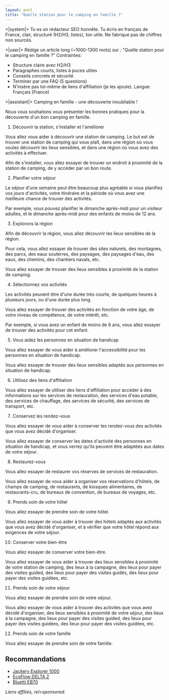 ```yaml
---
layout: post
title: "Quelle station pour le camping en famille ?"
---
```


<|system|>
Tu es un rédacteur SEO honnête. Tu écris en français de France, clair, structuré (H2/H3, listes), ton utile. Ne fabrique pas de chiffres non sourcés.
 
<|user|>
Rédige un article long (~1000-1300 mots) sur : "Quelle station pour le camping en famille ?"
Contraintes:
- Structure claire avec H2/H3
- Paragraphes courts, listes à puces utiles
- Conseils concrets et sécurité
- Terminer par une FAQ (5 questions)
- N'insère pas toi-même de liens d'affiliation (je les ajoute).
Langue: Français (France)
 
<|assistant|>
Camping en famille - une découverte inoubliable !

Nous vous souhaitons vous présenter les bonnes pratiques pour la découverte d'un bon camping en famille.

1. Découvrir la station, s'installer et l'améliorer

Vous allez vous aider à découvrir une station de camping. Le but est de trouver une station de camping qui vous plaît, dans une région où vous voulez découvrir les lieux sensibles, et dans une région où vous avez des activités à effectuer.

Afin de s'installer, vous allez essayer de trouver un endroit à proximité de la station de camping, de y accéder par un bon route.

2. Planifier votre séjour

Le séjour d'une semaine peut être beaucoup plus agréable si vous planifiez vos jours d'activités, votre itinéraire et la période où vous avez une meilleure chance de trouver des activités.

Par exemple, vous pouvez planifier le dimanche après-midi pour un visiteur adultes, et le dimanche après-midi pour des enfants de moins de 12 ans.

3. Explorons la région

Afin de découvrir la région, vous allez découvrir les lieux sensibles de la région.

Pour cela, vous allez essayer de trouver des sites naturels, des montagnes, des parcs, des eaux souterres, des paysages, des paysages d'eau, des eaux, des chemins, des chantiers navals, etc.

Vous allez essayer de trouver des lieux sensibles à proximité de la station de camping.

4. Sélectionnez vos activités

Les activités peuvent être d'une durée très courte, de quelques heures à plusieurs jours, ou d'une durée plus long.

Vous allez essayer de trouver des activités en fonction de votre âge, de votre niveau de compétence, de votre intérêt, etc.

Par exemple, si vous avez un enfant de moins de 6 ans, vous allez essayer de trouver des activités pour cet enfant.

5. Vous aidez les personnes en situation de handicap

Vous allez essayer de vous aider à améliorer l'accessibilité pour les personnes en situation de handicap.

Vous allez essayer de trouver des lieux sensibles adaptés aux personnes en situation de handicap.

6. Utilisez des liens d'affiliation

Vous allez essayer de utiliser des liens d'affiliation pour accéder à des informations sur les services de restauration, des services d'eau potable, des services de chauffage, des services de sécurité, des services de transport, etc.

7. Conservez les rendez-vous

Vous allez essayer de vous aider à conserver les rendez-vous des activités que vous avez décidé d'organiser.

Vous allez essayer de conserver les dates d'activité des personnes en situation de handicap, et vous verrez qu'ils peuvent être adaptées aux dates de votre séjour.

8. Restaurez-vous

Vous allez essayer de restaurer vos réserves de services de restauration.

Vous allez essayer de vous aider à organiser vos réservations d'hôtels, de champs de camping, de restaurants, de kiosques alimentaires, de restaurants-cru, de bureaux de convention, de bureaux de voyages, etc.

9. Prends soin de votre hôtel

Vous allez essayer de prendre soin de votre hôtel.

Vous allez essayer de vous aider à trouver des hôtels adaptés aux activités que vous avez décidé d'organiser, et à vérifier que votre hôtel répond aux exigences de votre séjour.

10. Conserver votre bien-être

Vous allez essayer de conserver votre bien-être.

Vous allez essayer de vous aider à trouver des lieux sensibles à proximité de votre station de camping, des lieux à la campagne, des lieux pour payer des visites guided, des lieux pour payer des visites guidés, des lieux pour payer des visites guidées, etc.

11. Prends soin de votre séjour

Vous allez essayer de prendre soin de votre séjour.

Vous allez essayer de vous aider à trouver des activités que vous avez décidé d'organiser, des lieux sensibles à proximité de votre séjour, des lieux à la campagne, des lieux pour payer des visites guided, des lieux pour payer des visites guidées, des lieux pour payer des visites guidées, etc.

12. Prends soin de votre famille

Vous allez essayer de prendre soin de votre famille.

## Recommandations

- [Jackery Explorer 1000](https://www.amazon.fr/dp/B09D8GKRWQ/?tag=corentin0c7-21)
- [EcoFlow DELTA 2](https://www.amazon.fr/dp/B0B3DP4W6J/?tag=corentin0c7-21)
- [Bluetti EB70](https://www.amazon.fr/dp/B09TPTJ3T3/?tag=corentin0c7-21)

*Liens affiliés, rel=sponsored.*